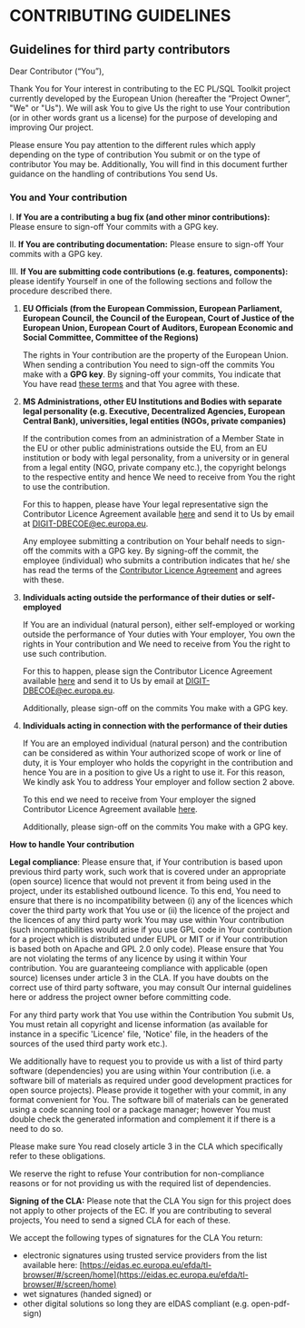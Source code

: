 # CONTRIBUTING GUIDELINES

## Guidelines for third party contributors

Dear Contributor (“You”),

Thank You for Your interest in contributing to the EC PL/SQL Toolkit project
currently developed by the European Union (hereafter the “Project
Owner”, "We" or "Us"). We will ask You to give Us the right to use
Your contribution (or in other words grant us a license) for the
purpose of developing and improving Our project.

Please ensure You pay attention to the different rules which apply
depending on the type of contribution You submit or on the type of
contributor You may be. Additionally, You will find in this document
further guidance on the handling of contributions You send Us.

### You and Your contribution

  I. **If You are a contributing a bug fix (and other minor
     contributions):** Please ensure to sign-off Your commits with a GPG
     key.

 II. **If You are contributing documentation:** Please ensure to sign-off
     Your commits with a GPG key.

III. **If You are submitting code contributions (e.g. features,
     components):** please identify Yourself in one of the following
     sections and follow the procedure described there.

1. **EU Officials (from the European Commission, European Parliament,
   European Council, the Council of the European, Court of Justice of
   the European Union, European Court of Auditors, European Economic
   and Social Committee, Committee of the Regions)**

   The rights in Your contribution are the property of the European
   Union. When sending a contribution You need to sign-off the commits
   You make with a **GPG key**. By signing-off your commits, You indicate
   that You have read [these terms](./dco.md) and that You agree with
   these.

2. **MS Administrations, other EU Institutions and Bodies with separate
   legal personality (e.g. Executive, Decentralized Agencies, European
   Central Bank), universities, legal entities (NGOs, private
   companies)**

   If the contribution comes from an administration of a Member State in
   the EU or other public administrations outside the EU, from an EU
   institution or body with legal personality, from a university or in
   general from a legal entity (NGO, private company etc.), the copyright
   belongs to the respective entity and hence We need to receive from You
   the right to use the contribution.

   For this to happen, please have Your legal representative sign the
   Contributor Licence Agreement available [here](./ec-cla.pdf)
   and send it to Us by email at [DIGIT-DBECOE@ec.europa.eu](mailto:DIGIT-DBECOE@ec.europa.eu).

   Any employee submitting a contribution on Your behalf needs to
   sign-off the commits with a GPG key. By signing-off the commit, the
   employee (individual) who submits a contribution indicates that he/
   she has read the terms of the [Contributor Licence Agreement](./cla.md) and agrees with these.

3. **Individuals acting outside the performance of their duties or
   self-employed**

   If You are an individual (natural person), either self-employed or
   working outside the performance of Your duties with Your employer, You
   own the rights in Your contribution and We need to receive from You
   the right to use such contribution.

   For this to happen, please sign the Contributor Licence Agreement
   available [here](./ec-cla.pdf) and send it to Us by email at
   [DIGIT-DBECOE@ec.europa.eu](mailto:DIGIT-DBECOE@ec.europa.eu).

   Additionally, please sign-off on the commits You make with a GPG key.

4. **Individuals acting in connection with the performance of their
   duties**

   If You are an employed individual (natural person) and the
   contribution can be considered as within Your authorized scope of work
   or line of duty, it is Your employer who holds the copyright in the
   contribution and hence You are in a position to give Us a right to use
   it. For this reason, We kindly ask You to address Your employer and
   follow section 2 above.

   To this end we need to receive from Your employer the signed
   Contributor Licence Agreement available [here](./ec-cla.pdf).

   Additionally, please sign-off on the commits You make with a GPG key.

**How to handle Your contribution**

**Legal compliance**: Please ensure that, if Your contribution is based
upon previous third party work, such work that is covered under an
appropriate (open source) licence that would not prevent it from being
used in the project, under its established outbound licence. To this
end, You need to ensure that there is no incompatibility between (i) any
of the licences which cover the third party work that You use or (ii)
the licence of the project and the licences of any third party work You
may use within Your contribution (such incompatibilities would arise if
you use GPL code in Your contribution for a project which is distributed
under EUPL or MIT or if Your contribution is based both on Apache and
GPL 2.0 only code). Please ensure that You are not violating the terms
of any licence by using it within Your contribution. You are
guaranteeing compliance with applicable (open source) licenses under
article 3 in the CLA. If you have doubts on the correct use of third
party software, you may consult Our internal guidelines here or address
the project owner before committing code.

For any third party work that You use within the Contribution You submit
Us, You must retain all copyright and license information (as available
for instance in a specific 'Licence' file, 'Notice' file, in the headers
of the sources of the used third party work etc.).

We additionally have to request you to provide us with a list of third
party software (dependencies) you are using within Your contribution
(i.e. a software bill of materials as required under good development
practices for open source projects). Please provide it together with
your commit, in any format convenient for You. The software bill of
materials can be generated using a code scanning tool or a package
manager; however You must double check the generated information and
complement it if there is a need to do so.

Please make sure You read closely article 3 in the CLA which
specifically refer to these obligations.

We reserve the right to refuse Your contribution for non-compliance
reasons or for not providing us with the required list of dependencies.

**Signing** **of the CLA:** Please note that the CLA You sign for this
project does not apply to other projects of the EC. If you are
contributing to several projects, You need to send a signed CLA for each
of these.

We accept the following types of signatures for the CLA You return:

- electronic signatures using trusted service providers from the list
  available here:
  [https://eidas.ec.europa.eu/efda/tl-browser/#/screen/home](https://eidas.ec.europa.eu/efda/tl-browser/#/screen/home)
- wet signatures (handed signed) or
- other digital solutions so long they are eIDAS compliant (e.g.
  open-pdf-sign)
